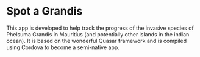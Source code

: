 # Spot a Grandis

This app is developed to help track the progress of the invasive species of 
Phelsuma Grandis in Mauritius (and potentially other islands in the indian 
ocean). It is based on the wonderful Quasar framework and is compiled using
Cordova to become a semi-native app.
